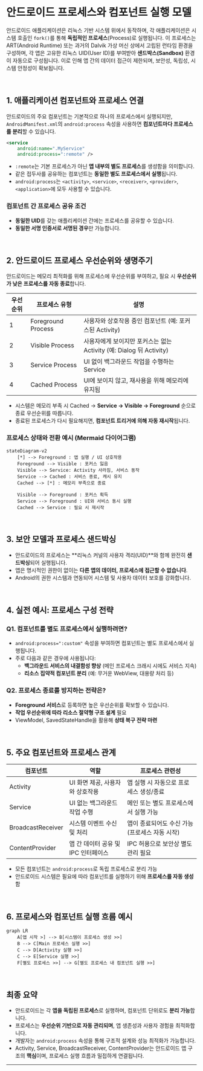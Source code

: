# 안드로이드 프로세스와 컴포넌트 실행 모델

안드로이드 애플리케이션은 리눅스 기반 시스템 위에서 동작하며, 각 애플리케이션은 시스템 호출인 `fork()`를 통해 **독립적인 프로세스**(Process)로 실행됩니다.
이 프로세스는 ART(Android Runtime) 또는 과거의 Dalvik 가상 머신 상에서 고립된 런타임 환경을 구성하며, 각 앱은 고유한 리눅스 UID(User ID)를 부여받아 **샌드박스(Sandbox)** 환경이 자동으로 구성됩니다. 
이로 인해 앱 간의 데이터 접근이 제한되며, 보안성, 독립성, 시스템 안정성이 확보됩니다.

<br>

## 1. 애플리케이션 컴포넌트와 프로세스 연결

안드로이드의 주요 컴포넌트는 기본적으로 하나의 프로세스에서 실행되지만, <br>`AndroidManifest.xml`의 `android:process` 속성을 사용하면 **컴포넌트마다 프로세스를 분리**할 수 있습니다.

```xml
<service
    android:name=".MyService"
    android:process=":remote" />
```

- `:remote`는 기본 프로세스가 아닌 **앱 내부의 별도 프로세스**를 생성함을 의미합니다.
- 같은 접두사를 공유하는 컴포넌트는 **동일한 별도 프로세스에서 실행**됩니다.
- `android:process`는 `<activity>`, `<service>`, `<receiver>`, `<provider>`, `<application>`에 모두 사용할 수 있습니다.

### 컴포넌트 간 프로세스 공유 조건
- **동일한 UID**를 갖는 애플리케이션 간에는 프로세스를 공유할 수 있습니다.
- **동일한 서명 인증서로 서명된 경우**만 가능합니다.

<br>

## 2. 안드로이드 프로세스 우선순위와 생명주기

안드로이드는 메모리 최적화를 위해 프로세스에 우선순위를 부여하고, 필요 시 **우선순위가 낮은 프로세스를 자동 종료**합니다.

| 우선순위 | 프로세스 유형         | 설명 |
|----------|------------------------|------|
| 1        | Foreground Process     | 사용자와 상호작용 중인 컴포넌트 (예: 포커스된 Activity) |
| 2        | Visible Process        | 사용자에게 보이지만 포커스는 없는 Activity (예: Dialog 뒤 Activity) |
| 3        | Service Process        | UI 없이 백그라운드 작업을 수행하는 Service |
| 4        | Cached Process         | UI에 보이지 않고, 재사용을 위해 메모리에 유지됨 |

- 시스템은 메모리 부족 시 Cached → **Service → Visible → Foreground** 순으로 종료 우선순위를 따릅니다.
- 종료된 프로세스가 다시 필요해지면, **컴포넌트 트리거에 의해 자동 재시작**됩니다.

### 프로세스 상태와 전환 예시 (Mermaid 다이어그램)

```mermaid
stateDiagram-v2
    [*] --> Foreground : 앱 실행 / UI 상호작용
    Foreground --> Visible : 포커스 잃음
    Visible --> Service: Activity 사라짐, 서비스 동작
    Service --> Cached : 서비스 종료, 캐시 유지
    Cached --> [*] : 메모리 부족으로 종료

    Visible --> Foreground : 포커스 획득
    Service --> Foreground : UI와 서비스 동시 실행
    Cached --> Service : 필요 시 재시작
```

<br>

## 3. 보안 모델과 프로세스 샌드박싱

- 안드로이드의 프로세스는 **리눅스 커널의 사용자 격리(UID)**와 함께 완전히 **샌드박싱**되어 실행됩니다.
- 앱은 명시적인 권한이 없이는 **다른 앱의 데이터, 프로세스에 접근할 수 없습니다**.
- Android의 권한 시스템과 연동되어 시스템 및 사용자 데이터 보호를 강화합니다.

<br>

## 4. 실전 예시: 프로세스 구성 전략

### Q1. 컴포넌트를 별도 프로세스에서 실행하려면?

- `android:process=":custom"` 속성을 부여하면 컴포넌트는 별도 프로세스에서 실행됩니다.
- 주로 다음과 같은 경우에 사용됩니다:
  - **백그라운드 서비스의 내결함성 향상** (메인 프로세스 크래시 시에도 서비스 지속)
  - **리소스 집약적 컴포넌트 분리** (예: 무거운 WebView, 대용량 처리 등)

### Q2. 프로세스 종료를 방지하는 전략은?

- **Foreground 서비스**로 등록하면 높은 우선순위를 확보할 수 있습니다.
- **작업 우선순위에 따라 리소스 절약형 구조 설계** 필요
- ViewModel, SavedStateHandle을 활용해 **상태 복구 전략 마련**

<br>

## 5. 주요 컴포넌트와 프로세스 관계

| 컴포넌트         | 역할                               | 프로세스 관련성 |
|------------------|------------------------------------|------------------|
| Activity         | UI 화면 제공, 사용자와 상호작용   | 앱 실행 시 자동으로 프로세스 생성/종료 |
| Service          | UI 없는 백그라운드 작업 수행       | 메인 또는 별도 프로세스에서 실행 가능 |
| BroadcastReceiver| 시스템 이벤트 수신 및 처리        | 앱이 종료되어도 수신 가능 (프로세스 자동 시작) |
| ContentProvider  | 앱 간 데이터 공유 및 IPC 인터페이스| IPC 허용으로 보안상 별도 관리 필요 |

- 모든 컴포넌트는 `android:process`로 독립 프로세스로 분리 가능
- 안드로이드 시스템은 필요에 따라 컴포넌트를 실행하기 위해 **프로세스를 자동 생성**함

<br>

## 6. 프로세스와 컴포넌트 실행 흐름 예시

```mermaid
graph LR
    A[앱 시작 >] --> B[시스템이 프로세스 생성 >>]
    B --> C[Main 프로세스 실행 >>]
    C --> D[Activity 실행 >>]
    C --> E[Service 실행 >>]
    F[별도 프로세스 >>] --> G[별도 프로세스 내 컴포넌트 실행 >>]
```

<br>

## 최종 요약

- 안드로이드는 각 **앱을 독립된 프로세스**로 실행하며, 컴포넌트 단위로도 **분리 가능**합니다.
- 프로세스는 **우선순위 기반으로 자동 관리되며**, 앱 생존성과 사용자 경험을 최적화합니다.
- 개발자는 `android:process` 속성을 통해 구조적 설계와 성능 최적화가 가능합니다.
- Activity, Service, BroadcastReceiver, ContentProvider는 안드로이드 앱 구조의 **핵심**이며, 프로세스 실행 흐름과 밀접하게 연결됩니다.

---
